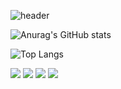 <!-- - 👋 Hi, I’m jihyun~
- 👀 I’m interested in >> books, music, new and challenging things
- 🌱 I’m currently learning >> html, css, scss, jquery, javascript, react.js, next.js
- 📫 How to reach me >> jkim68888@gmail.com -->

<!---****
jkim68888/jkim68888 is a ✨ **special** ✨ repository because its `README.md` (this file) appears on your GitHub profile.
You can click the Preview link to take a look at your changes. - 💞️ I’m looking to collaborate on ...
--->

![header](https://capsule-render.vercel.app/api?type=waving&color=gradient&height=170&section=header&text=Hi%20there,%20I'm%20Jihyun%20👋&fontAlignY=31&fontSize=30&fontColor=ffffff&descSize=22&descAlignY=48&descAlign=49)

<!-- <div align="center">

## 🔨 Tech Stack

<div>
  <img src="https://techstack-generator.vercel.app/graphql-icon.svg" alt="icon" width="64" height="64" />
</div>

## 👩 Me

</div> -->

![Anurag's GitHub stats](https://github-readme-stats.vercel.app/api?username=jkim68888&show_icons=true&theme=radical&count_private=true&include_all_commits=true)

![Top Langs](https://github-readme-stats.vercel.app/api/top-langs/?username=jkim68888&theme=radical&layout=compact&hide=html&langs_count=4&count_private=true)


<span>
<a target="_blank" href="https://jkim68888.tistory.com/"><img src="https://img.shields.io/badge/Blog-00CCBB?style=plastic&logo=blogger&logoColor=white" /></a>
</span>
<span>
<a target="_blank" href=""><img src="https://img.shields.io/badge/Resume-FC60A8?style=plastic&logo=notion&logoColor=white" /></a>
</span>
<span>
<a href="mailto:jkim68888@gmail.com"><img src="https://img.shields.io/badge/Gmail-ea4335?style=plastic&logo=gmail&logoColor=white" /></a>
</span>
<span>
<img src="https://hits.seeyoufarm.com/api/count/incr/badge.svg?url=https%3A%2F%2Fgithub.com%2Fjkim68888&count_bg=%2379C83D&title_bg=%23555555&icon=&icon_color=%23E7E7E7&title=hits&edge_flat=false"/>
</span>
